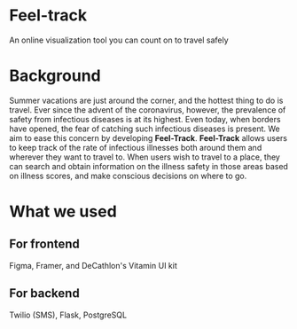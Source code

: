 # Feel-track
An online visualization tool you can count on to travel safely

# Background
Summer vacations are just around the corner, and the hottest thing to do is travel. Ever since the advent of the coronavirus, however, the prevalence of safety from infectious diseases is at its highest. Even today, when borders have opened, the fear of catching such infectious diseases is present. We aim to ease this concern by developing **Feel-Track**. **Feel-Track** allows users to keep track of the rate of infectious illnesses both around them and wherever they want to travel to. When users wish to travel to a place, they can search and obtain information on the illness safety in those areas based on illness scores, and make conscious decisions on where to go. 

# What we used 
## For frontend
Figma, Framer, and DeCathlon's Vitamin UI kit
## For backend
Twilio (SMS), Flask, PostgreSQL

